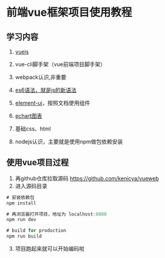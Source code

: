 # 前端vue框架项目使用教程

## 学习内容

 1. [vuejs][1]


 2. vue-cli脚手架（vue前端项目脚手架）
 3. webpack认识,非重要
 4. [es6语法，就是js的新语法][2]
 5. [element-ui][3]，按照文档使用组件
 6. [echart图表][4]
 7. 基础css、html
 8. nodejs认识，主要就是使用npm做包依赖安装


  [1]: https://cn.vuejs.org/v2/guide/installation.html
  [2]: http://es6.ruanyifeng.com/#docs/async
  [3]: http://element.eleme.io/#/zh-CN/component/installation
  [4]: http://echarts.baidu.com/
  
## 使用vue项目过程
 
 1. 再github仓库拉取源码 https://github.com/kenicya/vueweb
 2. 进入源码目录
```javascript
# 安装依赖包
npm install

# 再浏览器打开项目，地址为 localhost:8080
npm run dev

# build for production 
npm run build

```

3. 项目跑起来就可以开始编码啦

